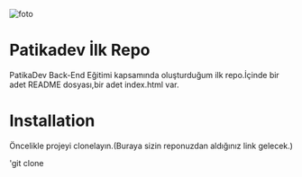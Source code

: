 
![foto](https://user-images.githubusercontent.com/102306861/160113925-9b70cf5d-79dd-4d6f-b2b3-ef7e30c687d1.jpg)




# Patikadev İlk Repo
PatikaDev Back-End Eğitimi kapsamında oluşturduğum ilk repo.İçinde bir adet README dosyası,bir adet index.html var.

# Installation

Öncelikle projeyi clonelayın.(Buraya sizin reponuzdan aldığınız link gelecek.)

'git clone 




